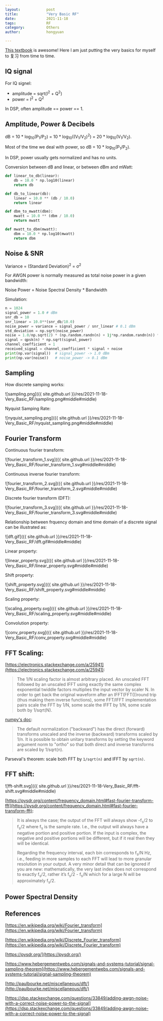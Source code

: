 ```yaml
---
layout:            post
title:             "Very Basic RF"
date:              2021-11-18
tags:              RF
category:          Others
author:            hongyuan

---
```


[This textbook](https://pysdr.org/) is awesome! Here I am just putting the very basics for myself to 复习 from time to time.

## IQ signal

For IQ signel:

* amplitude = sqrt(I<sup>2</sup> + Q<sup>2</sup>)
* power = I<sup>2</sup> + Q<sup>2</sup>

In DSP, often amplitude == power == 1.

## Amplitude, Power & Decibels

dB = 10 * log<sub>10</sub>(P<sub>1</sub>/P<sub>2</sub>) = 10 * log<sub>10</sub>((V<sub>1</sub>/V<sub>2</sub>)<sup>2</sup>) = 20 * log<sub>10</sub>(V<sub>1</sub>/V<sub>2</sub>).

Most of the time we deal with power, so dB = 10 * log<sub>10</sub>(P<sub>1</sub>/P<sub>2</sub>).

In DSP, power usually gets normalized and has no units.

Conversion between dB and linear, or between dBm and mWatt:

```python
def linear_to_db(linear):
    db = 10.0 * np.log10(linear)
    return db

def db_to_linear(db):
    linear = 10.0 ** (db / 10.0)
    return linear

def dbm_to_mwatt(dbm):
    mwatt = 10.0 ** (dbm / 10.0)
    return mwatt

def mwatt_to_dbm(mwatt):
    dbm = 10.0 * np.log10(mwatt)
    return dbm
```

## Noise & SNR

Variance = (Standard Deviation)<sup>2</sup> = σ<sup>2</sup>

For AWGN power is normally measured as total noise power in a given bandwidth:

Noise Power = Noise Spectral Density * Bandwidth

Simulation:

```python
n = 1024
signal_power = 1.0 # dBm
snr_db = 10 
snr_linear = 10.0**(snr_db/10.0)
noise_power = variance = signal_power / snr_linear # 0.1 dBm
std_deviation = np.sqrt(noise_power)
noise = 1.0/np.sqrt(2) * (np.random.randn(n) + 1j*np.random.randn(n)) * std_deviation
signal = qpsk(n) * np.sqrt(signal_power)
channel_coefficient = 1
received_signal = channel_coefficient * signal + noise
print(np.var(signal))  # signal_power -> 1.0 dBm
print(np.var(noise))   # noise_power -> 0.1 dBm
```

## Sampling

How discrete samping works:

![sampling.png]({{ site.github.url }}/res/2021-11-18-Very_Basic_RF/sampling.png#middle#middle)

Nyquist Samping Rate:

![nyquist_sampling.png]({{ site.github.url }}/res/2021-11-18-Very_Basic_RF/nyquist_sampling.png#middle#middle)

## Fourier Transform

Continuous fourier transform:

![fourier_transform_1.svg]({{ site.github.url }}/res/2021-11-18-Very_Basic_RF/fourier_transform_1.svg#middle#middle)

Continuous inverse fourier transform:

![fourier_transform_2.svg]({{ site.github.url }}/res/2021-11-18-Very_Basic_RF/fourier_transform_2.svg#middle#middle)

Discrete fourier transform (DFT):

![fourier_transform_3.svg]({{ site.github.url }}/res/2021-11-18-Very_Basic_RF/fourier_transform_3.svg#middle#middle)

Relationship between frquency domain and time domain of a discrete signal can be illustrated as:

![dft.gif]({{ site.github.url }}/res/2021-11-18-Very_Basic_RF/dft.gif#middle#middle)

Linear property:

![linear_property.svg]({{ site.github.url }}/res/2021-11-18-Very_Basic_RF/linear_property.svg#middle#middle)

Shift property:

![shift_property.svg]({{ site.github.url }}/res/2021-11-18-Very_Basic_RF/shift_property.svg#middle#middle)

Scaling property:

![scaling_property.svg]({{ site.github.url }}/res/2021-11-18-Very_Basic_RF/scaling_property.svg#middle#middle)

Convolution property:

![conv_property.svg]({{ site.github.url }}/res/2021-11-18-Very_Basic_RF/conv_property.svg#middle#middle)

## FFT Scaling:

[https://electronics.stackexchange.com/a/25941](https://electronics.stackexchange.com/a/25941):
>The 1/N scaling factor is almost arbitrary placed. An unscaled FFT followed by an unscaled IFFT using exactly the same complex exponential twiddle factors multiplies the input vector by scaler N. In order to get back the original waveform after an IFFT(FFT())round trip (thus making them inverse functions), some FFT/IFFT implementation pairs scale the FFT by 1/N, some scale the IFFT by 1/N, some scale both by 1/sqrt(N).

[numpy's doc](https://numpy.org/doc/stable/reference/routines.fft.html#normalization):
> The default normalization ("backward") has the direct (forward) transforms unscaled and the inverse (backward) transforms scaled by 1/n. It is possible to obtain unitary transforms by setting the keyword argument norm to "ortho" so that both direct and inverse transforms are scaled by 1/sqrt(n).

Parseval's theorem: scale both FFT by `1/sqrt(n)` and IFFT by `sqrt(n)`.

## FFT shift:

![fft-shift.svg]({{ site.github.url }}/res/2021-11-18-Very_Basic_RF/fft-shift.svg#middle#middle)

[https://pysdr.org/content/frequency_domain.html#fast-fourier-transform-fft](https://pysdr.org/content/frequency_domain.html#fast-fourier-transform-fft):
>It is always the case; the output of the FFT will always show -f<sub>s</sub>/2 to f<sub>s</sub>/2 where f<sub>s</sub> is the sample rate. I.e., the output will always have a negative portion and positive portion. If the input is complex, the negative and positive portions will be different, but if it real then they will be identical.
>
>Regarding the frequency interval, each bin corresponds to f<sub>s</sub>/N Hz, i.e., feeding in more samples to each FFT will lead to more granular resolution in your output. A very minor detail that can be ignored if you are new: mathematically, the very last index does not correspond to exactly f<sub>s</sub>/2, rather it’s f<sub>s</sub>/2 - f<sub>s</sub>/N which for a large N will be approximately f<sub>s</sub>/2.




## Power Spectral Density


## References

[https://en.wikipedia.org/wiki/Fourier_transform](https://en.wikipedia.org/wiki/Fourier_transform)

[https://en.wikipedia.org/wiki/Discrete_Fourier_transform](https://en.wikipedia.org/wiki/Discrete_Fourier_transform)

[https://pysdr.org/](https://pysdr.org/)

[https://www.hebergementwebs.com/signals-and-systems-tutorial/signal-sampling-theorem](https://www.hebergementwebs.com/signals-and-systems-tutorial/signal-sampling-theorem)

[http://paulbourke.net/miscellaneous/dft/](http://paulbourke.net/miscellaneous/dft/)

[https://dsp.stackexchange.com/questions/33849/adding-awgn-noise-with-a-correct-noise-power-to-the-signal](https://dsp.stackexchange.com/questions/33849/adding-awgn-noise-with-a-correct-noise-power-to-the-signal)